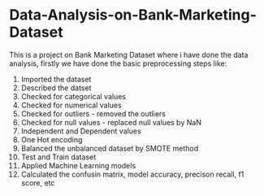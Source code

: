 # Data-Analysis-on-Bank-Marketing-Dataset

This is a project on Bank Marketing Dataset where i have done the data analysis, firstly we have done the basic preprocessing steps like:
1. Imported the dataset
2. Described the datset
3. Checked for categorical values
4. Checked for numerical values
5. Checked for outliers - removed the outliers
6. Checked for null values - replaced null values by NaN
7. Independent and Dependent values
8. One Hot encoding
9. Balanced the unbalanced dataset by SMOTE method
10. Test and Train dataset
11. Applied Machine Learning models
12. Calculated the confusin matrix, model accuracy, precison recall, f1 score, etc
